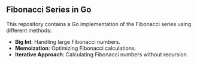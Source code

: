 ## Fibonacci Series in Go

This repository contains a Go implementation of the Fibonacci series using different methods:
- **Big Int**: Handling large Fibonacci numbers.
- **Memoization**: Optimizing Fibonacci calculations.
- **Iterative Approach**: Calculating Fibonacci numbers without recursion.
